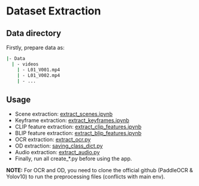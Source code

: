 # Dataset Extraction
## Data directory
Firstly, prepare data as:
```bash
|- Data
  | - videos
    | - L01_V001.mp4
    | - L01_V002.mp4
    | - ...
```
## Usage
- Scene extraction: [extract_scenes.ipynb](DataPreprocessing/extract_scenes.ipynb)
- Keyframe extraction: [extract_keyframes.ipynb](DataPreprocessing/extract_keyframes.ipynb)
- CLIP feature extraction: [extract_clip_features.ipynb](DataPreprocessing/extract_clip_features.ipynb)
- BLIP feature extraction: [extract_blip_features.ipynb](DataPreprocessing/extract_blip_features.ipynb)
- OCR extraction: [extract_ocr.py](DataPreprocessing/PaddleOCR/extract_ocr.py)
- OD extraction: [saving_class_dict.py](DataPreprocessing/Yolov10-AIChallenge/saving_class_dict.py)
- Audio extraction: [extract_audio.py](DataPreprocessing/PaddleOCR/extract_audio.py)
- Finally, run all create_*.py before using the app.

**NOTE:**
For OCR and OD, you need to clone the official github (PaddleOCR & Yolov10) to run the preprocessing files (conflicts with main env).
